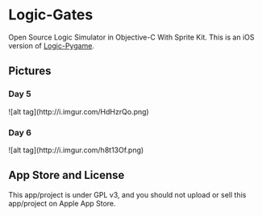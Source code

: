 Logic-Gates
===========

Open Source Logic Simulator in Objective-C With Sprite Kit. This is an iOS version of [Logic-Pygame](https://github.com/EdwGx/Logic-Pygame).

Pictures
--------
<h3>Day 5</h3>
![alt tag](http://i.imgur.com/HdHzrQo.png)
<h3>Day 6</h3>
![alt tag](http://i.imgur.com/h8t13Of.png)


App Store and License
---------------------
This app/project is under GPL v3, and you should not upload or sell this app/project on Apple App Store.
